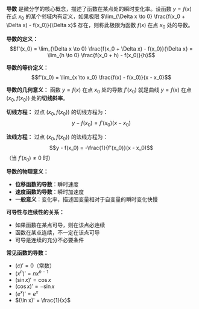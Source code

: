**导数** 是微分学的核心概念，描述了函数在某点处的瞬时变化率。设函数 $y = f(x)$ 在点 $x_0$ 的某个邻域内有定义，如果极限 $\lim_{\Delta x \to 0} \frac{f(x_0 + \Delta x) - f(x_0)}{\Delta x}$ 存在，则称此极限为函数 $f(x)$ 在点 $x_0$ 处的导数。

**导数的定义：**
$$f'(x_0) = \lim_{\Delta x \to 0} \frac{f(x_0 + \Delta x) - f(x_0)}{\Delta x} = \lim_{h \to 0} \frac{f(x_0 + h) - f(x_0)}{h}$$

**导数的等价定义：**
$$f'(x_0) = \lim_{x \to x_0} \frac{f(x) - f(x_0)}{x - x_0}$$

**导数的几何意义：**
函数 $y = f(x)$ 在点 $x_0$ 处的导数 $f'(x_0)$ 就是曲线 $y = f(x)$ 在点 $(x_0, f(x_0))$ 处的**切线斜率**。

**切线方程：**
过点 $(x_0, f(x_0))$ 的切线方程为：
$$y - f(x_0) = f'(x_0)(x - x_0)$$

**法线方程：**
过点 $(x_0, f(x_0))$ 的法线方程为：
$$y - f(x_0) = -\frac{1}{f'(x_0)}(x - x_0)$$ （当 $f'(x_0) \neq 0$ 时）

**导数的物理意义：**
- **位移函数的导数**：瞬时速度
- **速度函数的导数**：瞬时加速度
- **一般意义**：变化率，描述因变量相对于自变量的瞬时变化快慢

**可导性与连续性的关系：**
- 如果函数在某点可导，则在该点必连续
- 函数在某点连续，不一定在该点可导
- 可导是连续的充分不必要条件

**常见函数的导数：**
- $(c)' = 0$（常数）
- $(x^n)' = nx^{n-1}$
- $(\sin x)' = \cos x$
- $(\cos x)' = -\sin x$
- $(e^x)' = e^x$
- $(\ln x)' = \frac{1}{x}$